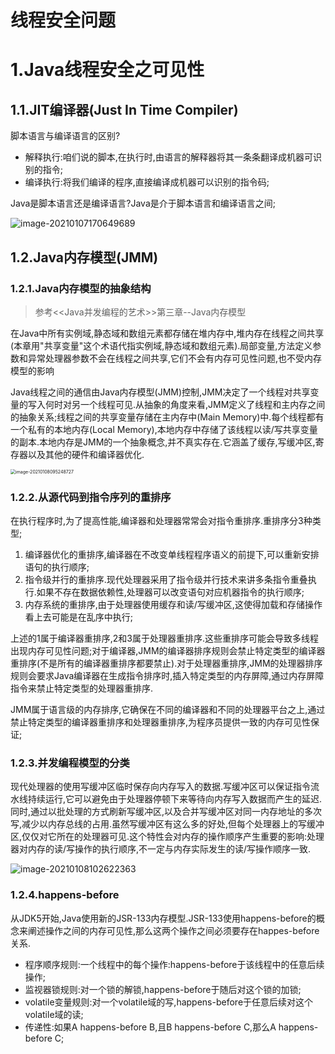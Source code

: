 # 线程安全问题

# 1.Java线程安全之可见性

## 1.1.JIT编译器(Just In Time Compiler)

脚本语言与编译语言的区别?

* 解释执行:咱们说的脚本,在执行时,由语言的解释器将其一条条翻译成机器可识别的指令;
* 编译执行:将我们编译的程序,直接编译成机器可以识别的指令码;

Java是脚本语言还是编译语言?Java是介于脚本语言和编译语言之间;

![image-20210107170649689](https://fechin-leyou.oss-cn-beijing.aliyuncs.com/PicGo/image-20210107170649689.png)

## 1.2.Java内存模型(JMM)

### 1.2.1.Java内存模型的抽象结构

> 参考<<Java并发编程的艺术>>第三章--Java内存模型

在Java中所有实例域,静态域和数组元素都存储在堆内存中,堆内存在线程之间共享(本章用"共享变量"这个术语代指实例域,静态域和数组元素).局部变量,方法定义参数和异常处理器参数不会在线程之间共享,它们不会有内存可见性问题,也不受内存模型的影响

Java线程之间的通信由Java内存模型(JMM)控制,JMM决定了一个线程对共享变量的写入何时对另一个线程可见.从抽象的角度来看,JMM定义了线程和主内存之间的抽象关系;线程之间的共享变量存储在主内存中(Main Memory)中.每个线程都有一个私有的本地内存(Local Memory),本地内存中存储了该线程以读/写共享变量的副本.本地内存是JMM的一个抽象概念,并不真实存在.它涵盖了缓存,写缓冲区,寄存器以及其他的硬件和编译器优化.

<img src="https://fechin-leyou.oss-cn-beijing.aliyuncs.com/PicGo/image-20210108095248727.png" alt="image-20210108095248727" style="zoom: 50%;" />

### 1.2.2.从源代码到指令序列的重排序

在执行程序时,为了提高性能,编译器和处理器常常会对指令重排序.重排序分3种类型;

1. 编译器优化的重排序,编译器在不改变单线程程序语义的前提下,可以重新安排语句的执行顺序;
2. 指令级并行的重排序.现代处理器采用了指令级并行技术来讲多条指令重叠执行.如果不存在数据依赖性,处理器可以改变语句对应机器指令的执行顺序;
3. 内存系统的重排序,由于处理器使用缓存和读/写缓冲区,这使得加载和存储操作看上去可能是在乱序中执行;

上述的1属于编译器重排序,2和3属于处理器重排序.这些重排序可能会导致多线程出现内存可见性问题;对于编译器,JMM的编译器排序规则会禁止特定类型的编译器重排序(不是所有的编译器重排序都要禁止).对于处理器重排序,JMM的处理器排序规则会要求Java编译器在生成指令排序时,插入特定类型的内存屏障,通过内存屏障指令来禁止特定类型的处理器重排序.

JMM属于语言级的内存排序,它确保在不同的编译器和不同的处理器平台之上,通过禁止特定类型的编译器重排序和处理器重排序,为程序员提供一致的内存可见性保证;

### 1.2.3.并发编程模型的分类

现代处理器的使用写缓冲区临时保存向内存写入的数据.写缓冲区可以保证指令流水线持续运行,它可以避免由于处理器停顿下来等待向内存写入数据而产生的延迟.同时,通过以批处理的方式刷新写缓冲区,以及合并写缓冲区对同一内存地址的多次写,减少以内存总线的占用.虽然写缓冲区有这么多的好处,但每个处理器上的写缓冲区,仅仅对它所在的处理器可见.这个特性会对内存的操作顺序产生重要的影响:处理器对内存的读/写操作的执行顺序,不一定与内存实际发生的读/写操作顺序一致.

![image-20210108102622363](https://fechin-leyou.oss-cn-beijing.aliyuncs.com/PicGo/image-20210108102622363.png)

### 1.2.4.happens-before

从JDK5开始,Java使用新的JSR-133内存模型.JSR-133使用happens-before的概念来阐述操作之间的内存可见性,那么这两个操作之间必须要存在happes-before关系.

* 程序顺序规则:一个线程中的每个操作:happens-before于该线程中的任意后续操作;
* 监视器锁规则:对一个锁的解锁,happens-before于随后对这个锁的加锁;
* volatile变量规则:对一个volatile域的写,happens-before于任意后续对这个volatile域的读;
* 传递性:如果A happens-before B,且B happens-before C,那么A happens-before C;

